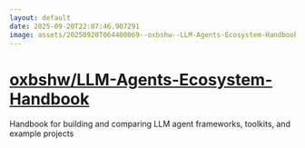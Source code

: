 ```yaml
---
layout: default
date: 2025-09-20T22:07:46.907291
image: assets/20250920T064400069--oxbshw--LLM-Agents-Ecosystem-Handbook--20250920T064642471--cropped.png
---
```


# [oxbshw/LLM-Agents-Ecosystem-Handbook](https://github.com/oxbshw/LLM-Agents-Ecosystem-Handbook)

Handbook for building and comparing LLM agent frameworks, toolkits, and example projects
